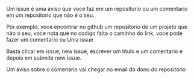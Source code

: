  Um issue é uma aviso que voce faz em um repositorio ou um comentario em um repositorio que não é o seu.

Por exemplo, voce encontrar no github um repositorio de um projeto que não o seu, voce nota que no codigo falta o caminho do link, voce pode fazer um comentario ou Uma issue

Basta clicar em issue, new issue, escrever um titulo e um comentario e depois em submite new issue.

Um aviso sobre o comenario vai chegar no email do dono do repositorio